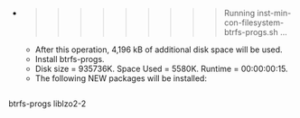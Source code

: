 * >>>>>>>>> Running inst-min-con-filesystem-btrfs-progs.sh ...
  * After this operation, 4,196 kB of additional disk space will be used.
  * Install btrfs-progs.
  * Disk size = 935736K. Space Used = 5580K. Runtime = 00:00:00:15.
  * The following NEW packages will be installed:
  ```bash
btrfs-progs liblzo2-2
  ```
